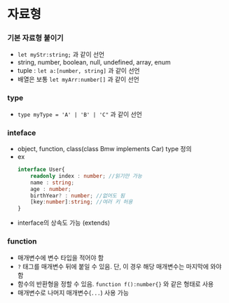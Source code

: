 # 자료형

### 기본 자료형 붙이기
* `let myStr:string;` 과 같이 선언
* string, number, boolean, null, undefined, array, enum
* tuple : `let a:[number, string]` 과 같이 선언
* 배열은 보통 `let myArr:number[]` 과 같이 선언

### type
* `type myType = 'A' | 'B' | 'C"` 과 같이 선언

### inteface
* object, function, class(class Bmw implements Car) type 정의
* ex
    ```typescript
    interface User{
        readonly index : number; //읽기만 가능
        name : string;
        age : number;
        birthYear? : number; //없어도 됨
        [key:number]:string; //여러 키 허용
    }
    ```
* interface의 상속도 가능 (extends)

### function
* 매개변수에 변수 타입을 적어야 함
* `?` 태그를 매개변수 뒤에 붙일 수 있음. 단, 이 경우 해당 매개변수는 마지막에 와야 함
* 함수의 반환형을 정할 수 있음. `function f():number{}` 와 같은 형태로 사용
* 매개변수로 나머지 매개변수(`...`) 사용 가능